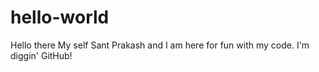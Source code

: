 # hello-world
Hello there
My self Sant Prakash and I am here for fun with my code.
I'm diggin' GitHub!


